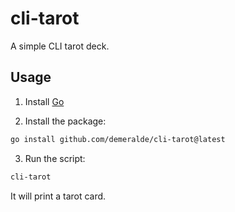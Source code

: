 # cli-tarot

A simple CLI tarot deck.

## Usage

1. Install [Go](https://golang.org/)

2. Install the package:

```sh
go install github.com/demeralde/cli-tarot@latest
```

3. Run the script:

```sh
cli-tarot
```

It will print a tarot card.
